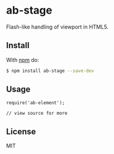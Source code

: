 # ab-stage

Flash-like handling of viewport in HTML5.

## Install

With [npm](http://npmjs.org) do:

```bash
$ npm install ab-stage --save-dev
```

## Usage

	require('ab-element');

	// view source for more

## License

MIT
